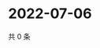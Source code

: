 # 2022-07-06

共 0 条

<!-- BEGIN WEIBO -->
<!-- 最后更新时间 Wed Jul 06 2022 06:00:50 GMT+0800 (China Standard Time) -->

<!-- END WEIBO -->

